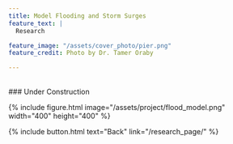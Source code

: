 ```yaml
---
title: Model Flooding and Storm Surges
feature_text: |
  Research

feature_image: "/assets/cover_photo/pier.png"
feature_credit: Photo by Dr. Tamer Oraby

---
```

<br />
### Under Construction

{% include figure.html image="/assets/project/flood_model.png"  width="400" height="400" %}


{% include button.html text="Back" link="/research_page/" %}

